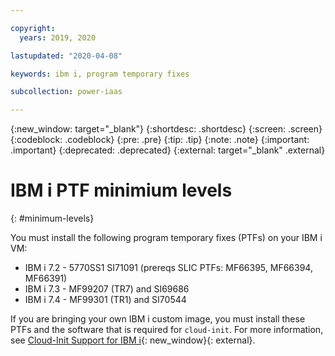 ```yaml
---

copyright:
  years: 2019, 2020

lastupdated: "2020-04-08"

keywords: ibm i, program temporary fixes

subcollection: power-iaas

---
```


{:new_window: target="_blank"}
{:shortdesc: .shortdesc}
{:screen: .screen}
{:codeblock: .codeblock}
{:pre: .pre}
{:tip: .tip}
{:note: .note}
{:important: .important}
{:deprecated: .deprecated}
{:external: target="_blank" .external}

# IBM i PTF minimium levels
{: #minimum-levels}

You must install the following program temporary fixes (PTFs) on your IBM i VM:

- IBM i 7.2 - 5770SS1 SI71091 (prereqs SLIC PTFs: MF66395, MF66394, MF66391)
- IBM i 7.3 - MF99207 (TR7) and SI69686
- IBM i 7.4 - MF99301 (TR1) and SI70544

If you are bringing your own IBM i custom image, you must install these PTFs and the software that is required for `cloud-init`. For more information, see [Cloud-Init Support for IBM i](https://www.ibm.com/support/pages/node/1166194){: new_window}{: external}.

<!--Follow the instructions described below to install cloud-init on IBM i 7.1:

1. Install the following required license programs:
   - 5733OPS with option base, 3, 4, 7 and 9
   - 5733SC1 with *ALL option
   - 5770DG1 with *ALL
   - 5770SS1 with Option 30 and 33
2. Install the following required PTFs and PTF groups:
   - Cloud-init PTFs:  SI63073, SI64612
   - Dependent PTF groups: SF99368, SF99123
   - Dependent PTFs:  MF61937(permanently apply), SI69146, SI65636, SI64092, SI66737, SI65647, SI73750, and SI63164
3. Run command `CALL PGM(QSYS/QAENGCHG) PARM(*ENABLECI)` before you capture the VM.

You also need the following PTFs to enable cloud-init on IBM i 7.1:
- PTF groups: SF99123
- Dependent PTFs: SI65636, SI64092, SI66737, SI65647, SI73750, SI63164 and SF99707 -->